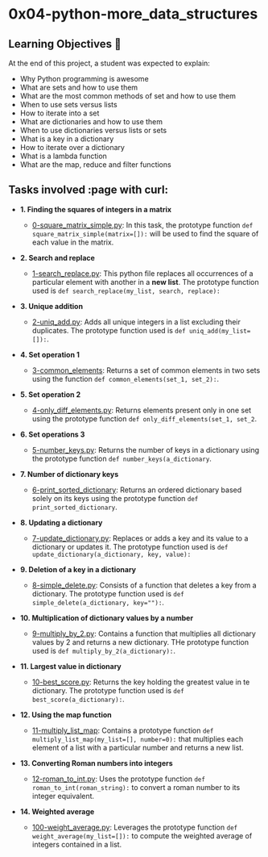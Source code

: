 # 0x04-python-more_data_structures


## Learning Objectives :dart:

At the end of this project, a student was expected to explain:

* Why Python programming is awesome
* What are sets and how to use them
* What are the most common methods of set and how to use them
* When to use sets versus lists
* How to iterate into a set
* What are dictionaries and how to use them
* When to use dictionaries versus lists or sets
* What is a key in a dictionary
* How to iterate over a dictionary
* What is a lambda function
* What are the map, reduce and filter functions


## Tasks involved :page with curl:

* **1. Finding the squares of integers in a matrix**
  * [0-square_matrix_simple.py](0-square_matrix_simple.py): In this task, the prototype function `def square_matrix_simple(matrix=[]):` will be used to find the square of each value in the matrix.

* **2. Search and replace**
  * [1-search_replace.py](1-search_replace.py): This python file replaces all occurrences of a particular element with another in a **new list**. The prototype function used is `def search_replace(my_list, search, replace):`

* **3. Unique addition**
  * [2-uniq_add.py](2-uniq_add.py): Adds all unique integers in a list excluding their duplicates. The prototype function used is `def uniq_add(my_list=[]):`.

* **4. Set operation 1**
  * [3-common_elements](3-common_elements): Returns a set of common elements in two sets using the function `def common_elements(set_1, set_2):`.

* **5. Set operation 2**
  * [4-only_diff_elements.py](4-only_diff_elements.py): Returns elements present only in one set using the prototype function `def only_diff_elements(set_1, set_2`.

* **6. Set operations 3**
  * [5-number_keys.py](5-number_keys.py): Returns the number of keys in a dictionary using the prototype function `def number_keys(a_dictionary`.

* **7. Number of dictionary keys**
  * [6-print_sorted_dictionary](6-print_sorted_dictionary): Returns an ordered dictionary based solely on its keys using the prototype function `def print_sorted_dictionary`.

* **8. Updating a dictionary**
  * [7-update_dictionary.py](7-update_dictionary.py): Replaces or adds a key and its value to a dictionary or updates it. The prototype function used is `def update_dictionary(a_dictionary, key, value):`

* **9. Deletion of a key in a dictionary**
  * [8-simple_delete.py](8-simple_delete.py): Consists of a function that deletes a key from a dictionary. The prototype function used is `def simple_delete(a_dictionary, key=""):`.

* **10. Multiplication of dictionary values by a number**
  * [9-multiply_by_2.py](9-multiply_by_2.py): Contains a function that multiplies all dictionary values by 2 and returns a new dictionary. THe prototype function used is `def multiply_by_2(a_dictionary):`.

* **11. Largest value in dictionary**
  * [10-best_score.py](10-best_score.py): Returns the key holding the greatest value in te dictionary. The prototype function used is `def best_score(a_dictionary):`.

* **12. Using the map function**
  * [11-multiply_list_map](11-multiply_list_map): Contains a prototype function `def multiply_list_map(my_list=[], number=0):` that multiplies each element of a list with a particular number and returns a new list.

* **13. Converting Roman numbers into integers**
  * [12-roman_to_int.py](12-roman_to_int.py): Uses the prototype function `def roman_to_int(roman_string):` to convert a roman number to its integer equivalent.

* **14. Weighted average**
  * [100-weight_average.py](100-weight_average.py): Leverages the prototype function `def weight_average(my_list=[]):` to compute the weighted average of integers contained in a list.     	
